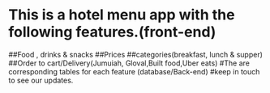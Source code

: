 # This is a hotel menu app with the following features.(front-end)
##Food , drinks & snacks
##Prices
##categories(breakfast, lunch &  supper)
##Order to cart/Delivery(Jumuiah, Gloval,Built food,Uber eats)
#The are corresponding tables for each feature (database/Back-end)
#keep in touch to see our updates.
